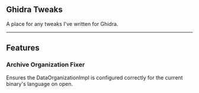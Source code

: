 ## Ghidra Tweaks

A place for any tweaks I've written for Ghidra.

---

## Features

### Archive Organization Fixer

Ensures the DataOrganizationImpl is configured correctly for the current binary's language on open.